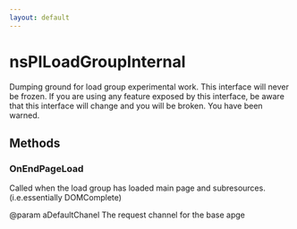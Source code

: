 ```yaml
---
layout: default
---
```


# nsPILoadGroupInternal #

Dumping ground for load group experimental work.
This interface will never be frozen.  If you are
using any feature exposed by this interface, be aware that this interface
will change and you will be broken.  You have been warned.


## Methods ##

### OnEndPageLoad ###

Called when the load group has loaded main page and
subresources. (i.e.essentially DOMComplete)

@param aDefaultChanel
       The request channel for the base apge

